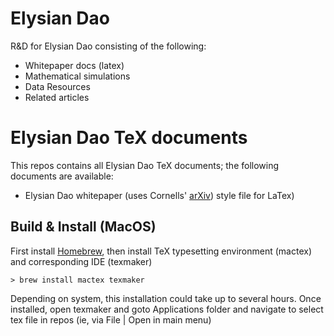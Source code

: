 # Elysian Dao
R&amp;D for Elysian Dao consisting of the following:
* Whitepaper docs (latex)
* Mathematical simulations
* Data Resources
* Related articles

# Elysian Dao TeX documents

This repos contains all Elysian Dao TeX documents; the following documents are available:
- Elysian Dao whitepaper (uses Cornells' [arXiv](https://arxiv.org/help/macro_list)) style file for LaTex)

## Build & Install (MacOS)

First install [Homebrew](https://brew.sh), then install TeX typesetting environment (mactex) and corresponding IDE (texmaker)

```
> brew install mactex texmaker
```
Depending on system, this installation could take up to several hours. Once installed, open texmaker and goto Applications folder and navigate to select tex file in repos (ie, via File | Open in main menu)
